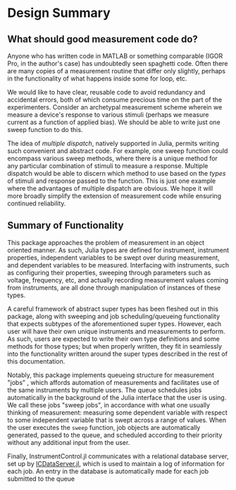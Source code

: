 # Design Summary

## What should good measurement code do?

Anyone who has written code in MATLAB or something comparable (IGOR Pro, in the
author's case) has undoubtedly seen spaghetti code. Often there are many copies
of a measurement routine that differ only slightly, perhaps in the functionality
of what happens inside some for loop, etc.

We would like to have clear, reusable code to avoid redundancy and accidental
errors, both of which consume precious time on the part of the experimenters.
Consider an archetypal measurement scheme wherein we measure a device's response to
various stimuli (perhaps we measure current as a function of applied bias).
We should be able to write just one sweep function to do this.

The idea of *multiple dispatch*, natively supported in Julia, permits writing such
convenient and abstract code. For example, one sweep function could encompass various
sweep methods, where there is a unique method for any particular combination of
stimuli to measure a response. Multiple dispatch would be able to discern which method
to use based on the *types* of stimuli and response passed to the function.
This is just one example where the advantages of multiple dispatch are obvious.
We hope it will more broadly simplify the extension of measurement code while
ensuring continued reliability.

## Summary of Functionality

This package approaches the problem of measurement in an object oriented manner.
As such, Julia types are defined for instrument, instrument properties, independent
variables to be swept over during measurement, and dependent variables to be measured.
Interfacing with instruments, such as configuring their properties, sweeping through
parameters such as voltage, frequency, etc, and actually recording measurement values
coming from instruments, are all done through manipulation of instances of these types.

A careful framework of abstract super types has been fleshed out in this package,
along with sweeping and job scheduling/queueing functionality that expects subtypes
of the aforementioned super types. However, each user will have their
own unique instruments and measurements to perform. As such, users are expected
to write their own type definitions and some methods for those types; but when
properly written, they fit in seamlessly into the functionality written around
the super types described in the rest of this documentation.

Notably, this package implements queueing structure for measurement "jobs" , which
affords automation of measurements and facilitates use of the same instruments
by multiple users. The queue schedules jobs automatically in the
background of the Julia interface that the user is using. We call these jobs
"sweep jobs", in accordance with what one usually thinking of measurement:
measuring some dependent variable with respect to some independent variable that
is swept across a range of values. When the user executes the `sweep` function,
job objects are automatically generated, passed to the queue, and scheduled
according to their priority without any additional input from the user.

Finally, InstrumentControl.jl communicates with a relational database server, set
up by [ICDataServer.jl](https://github.com/PainterQubits/ICDataServer.jl), which
is used to maintain a log of information for each job. An entry in the database is
automatically made for each job submitted to the queue  
